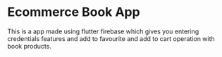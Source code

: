 # Ecommerce Book App

This is a app made using flutter firebase which gives you entering credentials features and add to favourite and add to cart operation with book products.

